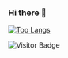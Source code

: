 ### Hi there 👋

[![Top Langs](https://github-readme-stats.vercel.app/api/top-langs/?username=mvidaldp&langs_count=15)](https://github.com/anuraghazra/github-readme-stats)

![Visitor Badge](https://visitor-badge.laobi.icu/badge?page_id=mvidaldp.mvidaldp)
